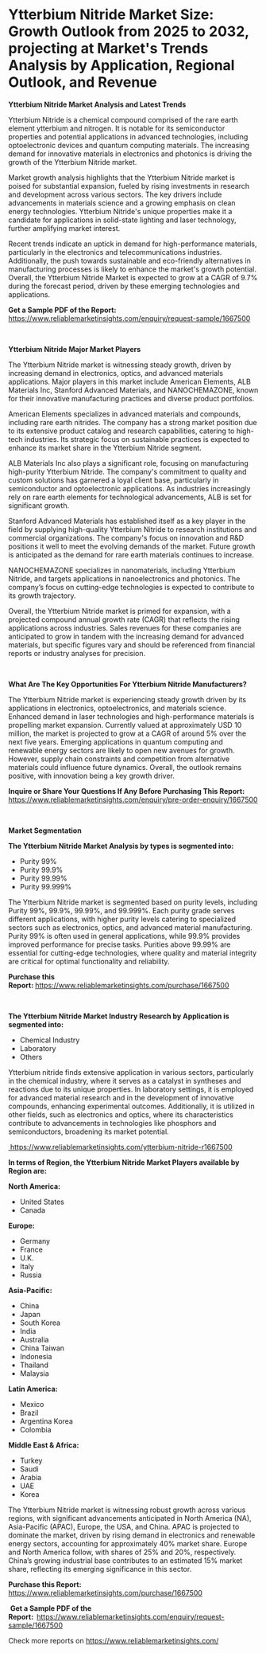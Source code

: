 <p><h1>Ytterbium Nitride Market Size: Growth Outlook from 2025 to 2032, projecting at Market's Trends Analysis by Application, Regional Outlook, and Revenue</h1></p><p><strong>Ytterbium Nitride Market Analysis and Latest Trends</strong></p>
<p><p>Ytterbium Nitride is a chemical compound comprised of the rare earth element ytterbium and nitrogen. It is notable for its semiconductor properties and potential applications in advanced technologies, including optoelectronic devices and quantum computing materials. The increasing demand for innovative materials in electronics and photonics is driving the growth of the Ytterbium Nitride market.</p><p>Market growth analysis highlights that the Ytterbium Nitride market is poised for substantial expansion, fueled by rising investments in research and development across various sectors. The key drivers include advancements in materials science and a growing emphasis on clean energy technologies. Ytterbium Nitride's unique properties make it a candidate for applications in solid-state lighting and laser technology, further amplifying market interest.</p><p>Recent trends indicate an uptick in demand for high-performance materials, particularly in the electronics and telecommunications industries. Additionally, the push towards sustainable and eco-friendly alternatives in manufacturing processes is likely to enhance the market's growth potential. Overall, the Ytterbium Nitride Market is expected to grow at a CAGR of 9.7% during the forecast period, driven by these emerging technologies and applications.</p></p>
<p><strong>Get a Sample PDF of the Report:&nbsp;</strong> <a href="https://www.reliablemarketinsights.com/enquiry/request-sample/1667500?utm_campaign=2531&utm_medium=2&utm_source=Github&utm_content=ia&utm_term=07032025&utm_id=ytterbium-nitride">https://www.reliablemarketinsights.com/enquiry/request-sample/1667500</a></p>
<p>&nbsp;</p>
<p><strong>Ytterbium Nitride Major Market Players</strong></p>
<p><p>The Ytterbium Nitride market is witnessing steady growth, driven by increasing demand in electronics, optics, and advanced materials applications. Major players in this market include American Elements, ALB Materials Inc, Stanford Advanced Materials, and NANOCHEMAZONE, known for their innovative manufacturing practices and diverse product portfolios.</p><p>American Elements specializes in advanced materials and compounds, including rare earth nitrides. The company has a strong market position due to its extensive product catalog and research capabilities, catering to high-tech industries. Its strategic focus on sustainable practices is expected to enhance its market share in the Ytterbium Nitride segment.</p><p>ALB Materials Inc also plays a significant role, focusing on manufacturing high-purity Ytterbium Nitride. The company's commitment to quality and custom solutions has garnered a loyal client base, particularly in semiconductor and optoelectronic applications. As industries increasingly rely on rare earth elements for technological advancements, ALB is set for significant growth.</p><p>Stanford Advanced Materials has established itself as a key player in the field by supplying high-quality Ytterbium Nitride to research institutions and commercial organizations. The company's focus on innovation and R&D positions it well to meet the evolving demands of the market. Future growth is anticipated as the demand for rare earth materials continues to increase.</p><p>NANOCHEMAZONE specializes in nanomaterials, including Ytterbium Nitride, and targets applications in nanoelectronics and photonics. The company’s focus on cutting-edge technologies is expected to contribute to its growth trajectory.</p><p>Overall, the Ytterbium Nitride market is primed for expansion, with a projected compound annual growth rate (CAGR) that reflects the rising applications across industries. Sales revenues for these companies are anticipated to grow in tandem with the increasing demand for advanced materials, but specific figures vary and should be referenced from financial reports or industry analyses for precision.</p></p>
<p>&nbsp;</p>
<p><strong>What Are The Key Opportunities For Ytterbium Nitride Manufacturers?</strong></p>
<p><p>The Ytterbium Nitride market is experiencing steady growth driven by its applications in electronics, optoelectronics, and materials science. Enhanced demand in laser technologies and high-performance materials is propelling market expansion. Currently valued at approximately USD 10 million, the market is projected to grow at a CAGR of around 5% over the next five years. Emerging applications in quantum computing and renewable energy sectors are likely to open new avenues for growth. However, supply chain constraints and competition from alternative materials could influence future dynamics. Overall, the outlook remains positive, with innovation being a key growth driver.</p></p>
<p><strong>Inquire or Share Your Questions If Any Before Purchasing This Report:</strong> <a href="https://www.reliablemarketinsights.com/enquiry/pre-order-enquiry/1667500?utm_campaign=2531&utm_medium=2&utm_source=Github&utm_content=ia&utm_term=07032025&utm_id=ytterbium-nitride">https://www.reliablemarketinsights.com/enquiry/pre-order-enquiry/1667500</a></p>
<p>&nbsp;</p>
<p><strong>Market Segmentation</strong></p>
<p><strong>The Ytterbium Nitride Market Analysis by types is segmented into:</strong></p>
<p><ul><li>Purity 99%</li><li>Purity 99.9%</li><li>Purity 99.99%</li><li>Purity 99.999%</li></ul></p>
<p><p>The Ytterbium Nitride market is segmented based on purity levels, including Purity 99%, 99.9%, 99.99%, and 99.999%. Each purity grade serves different applications, with higher purity levels catering to specialized sectors such as electronics, optics, and advanced material manufacturing. Purity 99% is often used in general applications, while 99.9% provides improved performance for precise tasks. Purities above 99.99% are essential for cutting-edge technologies, where quality and material integrity are critical for optimal functionality and reliability.</p></p>
<p><strong>Purchase this Report:&nbsp;</strong><a href="https://www.reliablemarketinsights.com/purchase/1667500?utm_campaign=2531&utm_medium=2&utm_source=Github&utm_content=ia&utm_term=07032025&utm_id=ytterbium-nitride">https://www.reliablemarketinsights.com/purchase/1667500</a></p>
<p>&nbsp;</p>
<p><strong>The Ytterbium Nitride Market Industry Research by Application is segmented into:</strong></p>
<p><ul><li>Chemical Industry</li><li>Laboratory</li><li>Others</li></ul></p>
<p><p>Ytterbium nitride finds extensive application in various sectors, particularly in the chemical industry, where it serves as a catalyst in syntheses and reactions due to its unique properties. In laboratory settings, it is employed for advanced material research and in the development of innovative compounds, enhancing experimental outcomes. Additionally, it is utilized in other fields, such as electronics and optics, where its characteristics contribute to advancements in technologies like phosphors and semiconductors, broadening its market potential.</p></p>
<p><a href="https://www.reliablemarketinsights.com/ytterbium-nitride-r1667500?utm_campaign=2531&utm_medium=2&utm_source=Github&utm_content=ia&utm_term=07032025&utm_id=ytterbium-nitride">&nbsp;https://www.reliablemarketinsights.com/ytterbium-nitride-r1667500</a></p>
<p><strong>In terms of Region, the Ytterbium Nitride Market Players available by Region are:</strong></p>
<p>
    <p> <strong> North America: </strong>
        <ul>
            <li>United States</li>
            <li>Canada</li>
        </ul>
        </p> 
    <p> <strong> Europe: </strong>
        <ul>
            <li>Germany</li>
            <li>France</li>
            <li>U.K.</li>
            <li>Italy</li>
            <li>Russia</li>
        </ul>
        </p> 
    <p> <strong> Asia-Pacific: </strong>
        <ul>
            <li>China</li>
            <li>Japan</li>
            <li>South Korea</li>
            <li>India</li>
            <li>Australia</li>
            <li>China Taiwan</li>
            <li>Indonesia</li>
            <li>Thailand</li>
            <li>Malaysia</li>
        </ul>
        </p> 
    <p> <strong> Latin America: </strong>
        <ul>
            <li>Mexico</li>
            <li>Brazil</li>
            <li>Argentina Korea</li>
            <li>Colombia</li>
        </ul>
        </p> 
    <p> <strong> Middle East & Africa: </strong>
        <ul>
            <li>Turkey</li>
            <li>Saudi</li>
            <li>Arabia</li>
            <li>UAE</li>
            <li>Korea</li>
        </ul>
    </p>
    </p>
<p><p>The Ytterbium Nitride market is witnessing robust growth across various regions, with significant advancements anticipated in North America (NA), Asia-Pacific (APAC), Europe, the USA, and China. APAC is projected to dominate the market, driven by rising demand in electronics and renewable energy sectors, accounting for approximately 40% market share. Europe and North America follow, with shares of 25% and 20%, respectively. China’s growing industrial base contributes to an estimated 15% market share, reflecting its emerging significance in this sector.</p></p>
<p><strong>Purchase this Report: </strong><a href="https://www.reliablemarketinsights.com/purchase/1667500?utm_campaign=2531&utm_medium=2&utm_source=Github&utm_content=ia&utm_term=07032025&utm_id=ytterbium-nitride">https://www.reliablemarketinsights.com/purchase/1667500</a></p>
<p>&nbsp;<strong>Get a Sample PDF of the Report:&nbsp;&nbsp;</strong><a href="https://www.reliablemarketinsights.com/enquiry/request-sample/1667500?utm_campaign=2531&utm_medium=2&utm_source=Github&utm_content=ia&utm_term=07032025&utm_id=ytterbium-nitride">https://www.reliablemarketinsights.com/enquiry/request-sample/1667500</a></p>
<p><strong></strong></p>
<p>Check more reports on <a href="https://www.reliablemarketinsights.com/?utm_campaign=2531&utm_medium=2&utm_source=Github&utm_content=ia&utm_term=07032025&utm_id=ytterbium-nitride">https://www.reliablemarketinsights.com/</a></p>